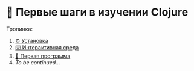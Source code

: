 # :walking: Первые шаги в изучении Clojure

Тропинка:

1. [:gear: Установка](step-01.md)
2. [:keyboard: Интерактивная среда](step-02.md)
3. [:page_facing_up: Первая программа](step-03.md)
3. _To be continued..._
